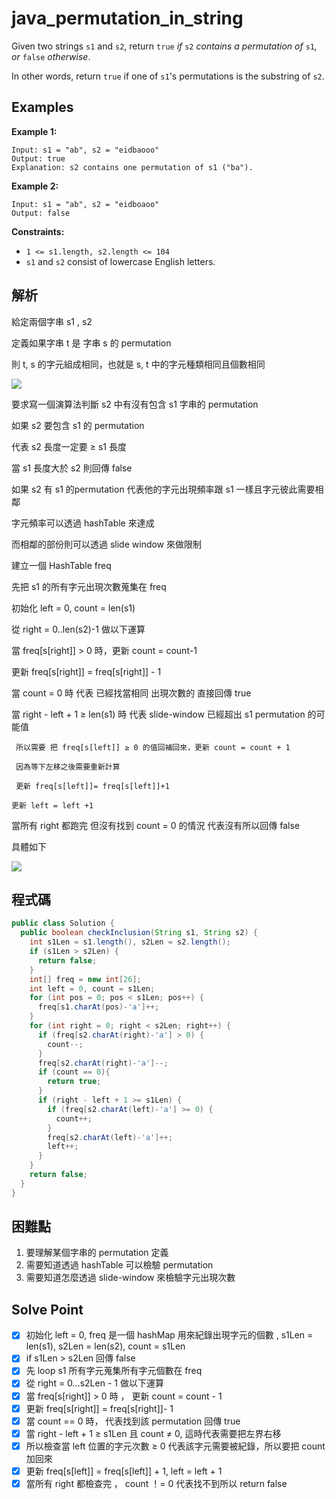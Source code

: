 # java_permutation_in_string

Given two strings `s1` and `s2`, return `true` *if* `s2` *contains a permutation of* `s1`*, or* `false` *otherwise*.

In other words, return `true` if one of `s1`'s permutations is the substring of `s2`.

## Examples

**Example 1:**

```
Input: s1 = "ab", s2 = "eidbaooo"
Output: true
Explanation: s2 contains one permutation of s1 ("ba").

```

**Example 2:**

```
Input: s1 = "ab", s2 = "eidboaoo"
Output: false

```

**Constraints:**

- `1 <= s1.length, s2.length <= 104`
- `s1` and `s2` consist of lowercase English letters.

## 解析

給定兩個字串 s1 , s2

定義如果字串 t 是 字串 s 的 permutation 

則 t, s 的字元組成相同，也就是 s, t 中的字元種類相同且個數相同

![](https://i.imgur.com/SFfXQvS.png)

要求寫一個演算法判斷 s2 中有沒有包含 s1 字串的 permutation

如果 s2 要包含 s1 的 permutation

代表 s2 長度一定要 ≥ s1 長度

當 s1 長度大於 s2 則回傳 false

如果 s2 有 s1 的permutation 代表他的字元出現頻率跟 s1 一樣且字元彼此需要相鄰

字元頻率可以透過 hashTable 來達成

而相鄰的部份則可以透過 slide window 來做限制

建立一個 HashTable freq

先把 s1 的所有字元出現次數蒐集在 freq

初始化 left = 0, count = len(s1)

從 right = 0..len(s2)-1 做以下運算

當 freq[s[right]] > 0 時，更新 count = count-1

更新 freq[s[right]] = freq[s[right]] - 1 

當 count = 0 時 代表 已經找當相同 出現次數的 直接回傳 true

當 right - left + 1 ≥ len(s1) 時 代表 slide-window 已經超出 s1 permutation 的可能值

     所以需要 把 freq[s[left]] ≥ 0 的值回補回來，更新 count = count + 1  

     因為等下左移之後需要重新計算

     更新 freq[s[left]]= freq[s[left]]+1

    更新 left = left +1

當所有 right 都跑完 但沒有找到 count = 0 的情況 代表沒有所以回傳 false

具體如下


![](https://i.imgur.com/IUulX1L.png)

## 程式碼
```java
public class Solution {
  public boolean checkInclusion(String s1, String s2) {
    int s1Len = s1.length(), s2Len = s2.length();
    if (s1Len > s2Len) {
      return false;
    }
    int[] freq = new int[26];
    int left = 0, count = s1Len;
    for (int pos = 0; pos < s1Len; pos++) {
      freq[s1.charAt(pos)-'a']++;
    }
    for (int right = 0; right < s2Len; right++) {
      if (freq[s2.charAt(right)-'a'] > 0) {
        count--;
      }
      freq[s2.charAt(right)-'a']--;
      if (count == 0){
        return true;
      }
      if (right - left + 1 >= s1Len) {
        if (freq[s2.charAt(left)-'a'] >= 0) {
          count++;
        }
        freq[s2.charAt(left)-'a']++;
        left++;
      }
    }
    return false;
  }
}

```
## 困難點

1. 要理解某個字串的 permutation 定義
2. 需要知道透過 hashTable 可以檢驗 permutation
3. 需要知道怎麼透過 slide-window 來檢驗字元出現次數

## Solve Point

- [x]  初始化 left = 0, freq 是一個 hashMap 用來紀錄出現字元的個數 , s1Len = len(s1), s2Len = len(s2), count = s1Len
- [x]  if s1Len > s2Len  回傳 false
- [x]  先 loop s1 所有字元蒐集所有字元個數在 freq
- [x]  從 right = 0…s2Len - 1 做以下運算
- [x]  當 freq[s[right]] > 0 時 ， 更新 count = count - 1
- [x]  更新 freq[s[right]] = freq[s[right]]- 1
- [x]  當 count == 0 時， 代表找到該 permutation 回傳 true
- [x]  當 right - left + 1 ≥ s1Len 且 count ≠ 0, 這時代表需要把左界右移
- [x]  所以檢查當 left 位置的字元次數 ≥ 0 代表該字元需要被紀錄，所以要把 count 加回來
- [x]  更新 freq[s[left]] =  freq[s[left]] + 1, left = left + 1
- [x]  當所有 right 都檢查完 ， count ！= 0 代表找不到所以 return false